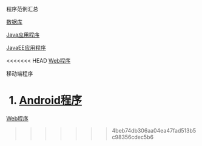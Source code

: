 程序范例汇总

[数据库](Database)

[Java应用程序](JavaApp)

[JavaEE应用程序](JavaWebApp)

<<<<<<< HEAD
[Web程序](WebApp)

移动端程序

​	1. [Android程序](MobileApp/Android)
=======
[Web程序](WebApp)
>>>>>>> 4beb74db306aa04ea47fad513b5c98356cdec5b6
